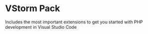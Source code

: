 
# VStorm Pack

Includes the most important extensions to get you started with PHP development in Visual Studio Code
